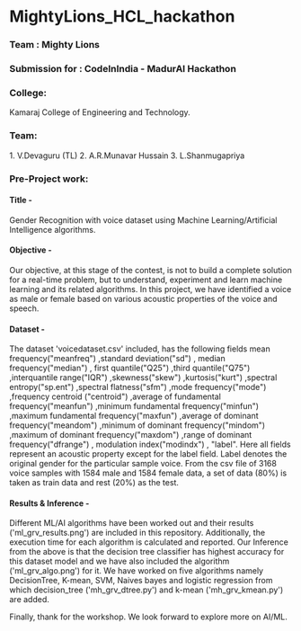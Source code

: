 # MightyLions_HCL_hackathon
<h3>Team : Mighty Lions</h3>
<h3>Submission for : CodeInIndia - MadurAI Hackathon</h3>
<h3>College:</h3>
Kamaraj College of Engineering and Technology.

<h3>Team:</h3>
1. V.Devaguru (TL)
2. A.R.Munavar Hussain
3. L.Shanmugapriya

<h3>Pre-Project work:</h3>
<h4>Title - </h4>Gender Recognition with voice dataset using Machine Learning/Artificial Intelligence algorithms.

<h4>Objective - </h4>
Our objective, at this stage of the contest, is not to build a complete solution for a real-time problem, but to understand, experiment and learn machine learning and its related algorithms. In this project, we have identified a voice as male or female based on various acoustic properties of the voice and speech. 

<h4>Dataset - </h4>
The dataset 'voicedataset.csv' included, has the following fields mean frequency("meanfreq") ,standard deviation("sd") , median frequency("median") , first quantile("Q25") ,third quantile("Q75") ,interquantile range("IQR") ,skewness("skew") ,kurtosis("kurt") ,spectral entropy("sp.ent") ,spectral flatness("sfm") ,mode frequency("mode") ,frequency centroid ("centroid") ,average of fundamental frequency("meanfun") ,minimum fundamental frequency("minfun") ,maximum fundamental frequency("maxfun") ,average of dominant frequency("meandom") ,minimum of dominant frequency("mindom") ,maximum of dominant frequency("maxdom") ,range of dominant frequency("dfrange") , modulation index("modindx") , "label". Here all fields represent an acoustic property except for the label field. Label denotes the original gender for the particular sample voice. From the csv file of 3168 voice samples with 1584 male and 1584 female data, a set of data (80%) is taken as train data and rest (20%) as the test. 

<h4>Results & Inference - </h4>
Different ML/AI algorithms have been worked out and their results ('ml_grv_results.png') are included in this repository. Additionally, the execution time for each algorithm is calculated and reported. Our Inference from the above is that the decision tree classifier has highest accuracy for this dataset model and we have also included the algorithm ('ml_grv_algo.png') for it. We have worked on five algorithms namely DecisionTree, K-mean, SVM, Naives bayes and logistic regression from which decision_tree ('mh_grv_dtree.py') and k-mean ('mh_grv_kmean.py') are added. 

Finally, thank for the workshop. We look forward to explore more on AI/ML.
